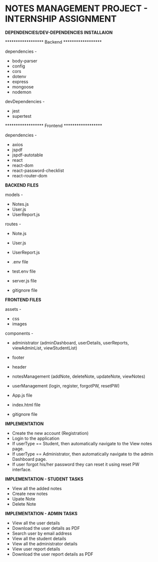 # NOTES MANAGEMENT PROJECT - INTERNSHIP ASSIGNMENT

**DEPENDENCIES/DEV-DEPENDENCIES INSTALLAION**

****************** Backend ******************

dependencies - 

* body-parser
* config 
* cors 
* dotenv 
* express 
* mongoose 
* nodemon 

devDependencies -

* jest 
* supertest 

****************** Frontend ******************

dependencies - 

* axios
* jspdf
* jspdf-autotable
* react
* react-dom
* react-password-checklist
* react-router-dom

**BACKEND FILES**

models - 

* Notes.js
* User.js
* UserReport.js

routes - 
    
* Note.js
* User.js
* UserReport.js

* .env file
* test.env file
* server.js file
* gitignore file

**FRONTEND FILES**

assets -

* css
* images

components -

* administrator (adminDashboard, userDetails, userReports, viewAdminList, viewStudentList)
* footer
* header
* notesManagement (addNote, deleteNote, updateNote, viewNotes)
* userManagement (login, register, forgotPW, resetPW)

* App.js file
* index.html file
* gitignore file

**IMPLEMENTATION**

* Create the new account (Registration)
* Login to the application
* If userType == Student, then automatically navigate to the View notes page.
* If userType == Administrator, then automatically navigate to the admin Dashboard page.
* If user forgot his/her password they can reset it using reset PW interface.

**IMPLEMENTATION - STUDENT TASKS**

* View all the added notes
* Create new notes
* Upate Note
* Delete Note

**IMPLEMENTATION - ADMIN TASKS**

* View all the user details
* Download the user details as PDF
* Search user by email address
* View all the student details
* View all the administrator details
* View user report details
* Download the user report details as PDF